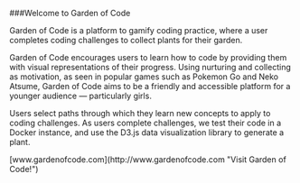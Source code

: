 ###Welcome to Garden of Code
<p></p>
<p>Garden of Code is a platform to gamify coding practice, where a user completes coding challenges to collect plants for their garden.</p>

<p>Garden of Code encourages users to learn how to code by providing them with visual representations of their progress. Using nurturing and collecting as motivation, as seen in popular games such as Pokemon Go and Neko Atsume, Garden of Code aims to be a friendly and accessible platform for a younger audience — particularly girls. </p>

<p>Users select paths through which they learn new concepts to apply to coding challenges. As users complete challenges, we test their code in a  Docker instance, and use the D3.js data visualization library to generate a plant. </p>

<p></p>
[www.gardenofcode.com](http://www.gardenofcode.com "Visit Garden of Code!")

